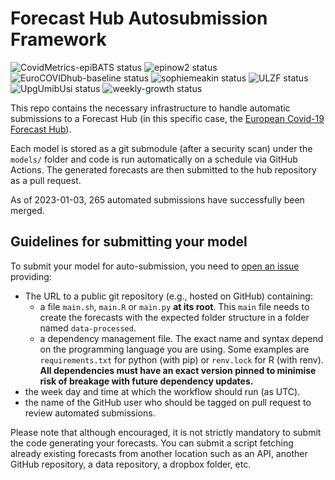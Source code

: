 
<!-- README.md is generated from README.Rmd. Please edit that file -->

# Forecast Hub Autosubmission Framework

<!-- badges: start -->

![CovidMetrics-epiBATS
status](https://github.com/covid19-forecast-hub-europe/covid19-forecast-hub-europe-submissions/workflows/CovidMetrics-epiBATS/badge.svg)
![epinow2
status](https://github.com/covid19-forecast-hub-europe/covid19-forecast-hub-europe-submissions/workflows/epinow2/badge.svg)
![EuroCOVIDhub-baseline
status](https://github.com/covid19-forecast-hub-europe/covid19-forecast-hub-europe-submissions/workflows/EuroCOVIDhub-baseline/badge.svg)
![sophiemeakin
status](https://github.com/covid19-forecast-hub-europe/covid19-forecast-hub-europe-submissions/workflows/sophiemeakin/badge.svg)
![ULZF
status](https://github.com/covid19-forecast-hub-europe/covid19-forecast-hub-europe-submissions/workflows/ULZF/badge.svg)
![UpgUmibUsi
status](https://github.com/covid19-forecast-hub-europe/covid19-forecast-hub-europe-submissions/workflows/UpgUmibUsi/badge.svg)
![weekly-growth
status](https://github.com/covid19-forecast-hub-europe/covid19-forecast-hub-europe-submissions/workflows/weekly-growth/badge.svg)

<!-- badges: end -->

This repo contains the necessary infrastructure to handle automatic
submissions to a Forecast Hub (in this specific case, the [European
Covid-19 Forecast
Hub](https://github.com/epiforecasts/covid19-forecast-hub-europe)).

Each model is stored as a git submodule (after a security scan) under
the `models/` folder and code is run automatically on a schedule via
GitHub Actions. The generated forecasts are then submitted to the hub
repository as a pull request.

As of 2023-01-03, 265 automated submissions have successfully been
merged.

## Guidelines for submitting your model

To submit your model for auto-submission, you need to [open an
issue](https://github.com/epiforecasts/covid19-forecast-hub-europe-submissions/issues/new?template=new-model.md)
providing:

- The URL to a public git repository (e.g., hosted on GitHub)
  containing:
  - a file `main.sh`, `main.R` or `main.py` **at its root**. This `main`
    file needs to create the forecasts with the expected folder
    structure in a folder named `data-processed`.
  - a dependency management file. The exact name and syntax depend on
    the programming language you are using. Some examples are
    `requirements.txt` for python (with pip) or `renv.lock` for R (with
    renv). **All dependencies must have an exact version pinned to
    minimise risk of breakage with future dependency updates.**
- the week day and time at which the workflow should run (as UTC).
- the name of the GitHub user who should be tagged on pull request to
  review automated submissions.

Please note that although encouraged, it is not strictly mandatory to
submit the code generating your forecasts. You can submit a script
fetching already existing forecasts from another location such as an
API, another GitHub repository, a data repository, a dropbox folder,
etc.
